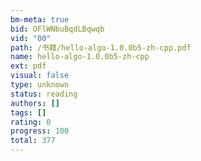 ```yaml
---
bm-meta: true
bid: OFlWNbuBqdLBqwqb
vid: "00"
path: /书籍/hello-algo-1.0.0b5-zh-cpp.pdf
name: hello-algo-1.0.0b5-zh-cpp
ext: pdf
visual: false
type: unknown
status: reading
authors: []
tags: []
rating: 0
progress: 100
total: 377
---
```

